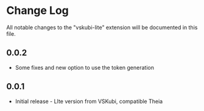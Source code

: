 # Change Log

All notable changes to the "vskubi-lite" extension will be documented in this file.

## 0.0.2
- Some fixes and new option to use the token generation

## 0.0.1
- Initial release - LIte version from VSKubi, compatible Theia